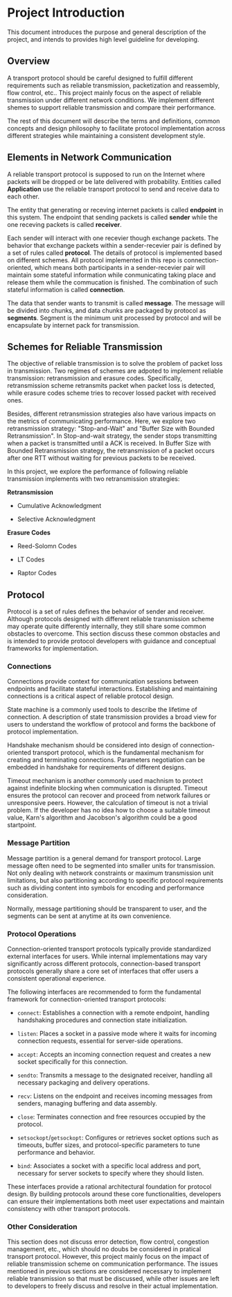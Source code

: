 # Project Introduction

This document introduces the purpose and general description of the project, and intends to provides high level guideline for developing.

## Overview

A transport protocol should be careful designed to fulfill different requirements such as reliable transmission, packetization and reassembly, flow control, etc.. This project mainly focus on the aspect of reliable transmission under different network conditions. We implement different shemes to support reliable transmission and compare their performance.

The rest of this document will describe the terms and definitions, common concepts and design philosophy to facilitate protocol implementation across different strategies while maintaining a consistent development style.

## Elements in Network Communication

A reliable transport protocol is supposed to run on the Internet where packets will be dropped or be late delivered with probability. Entities called **Application** use the reliable transport protocol to send and receive data to each other.

The entity that generating or receving internet packets is called **endpoint** in this system. The endpoint that sending packets is called **sender** while the one receving packets is called **receiver**.

Each sender will interact with one recevier though exchange packets. The behavior that exchange packets within a sender-recevier pair is defined by a set of rules called **protocol**. The details of protocol is implemented based on different schemes. All protocol implemented in this repo is connection-oriented, which means both participants in a sender-recevier pair will maintain some stateful information while conmunicating taking place and release them while the commucation is finished. The combination of such stateful information is called **connection**.

The data that sender wants to transmit is called **message**. The message will be divided into chunks, and data chunks are packaged by protocol as **segments**. Segment is the minimum unit processed by protocol and will be encapsulate by internet pack for transmission.

## Schemes for Reliable Transmission

The objective of reliable transmission is to solve the problem of packet loss in transmission. Two regimes of schemes are adpoted to implement reliable transmission: retransmission and erasure codes. Specifically, retransmission scheme retransmits packet when packet loss is detected, while erasure codes scheme tries to recover lossed packet with received ones.

<!-- Note that even use a erasure code scheme, retransmission will also occur when receiver is not able to recover the loss packets with inadequate receive packets. -->

Besides, different retransmission strategies also have various impacts on the metrics of communicating performance. Here, we explore two retransmission strategy: "Stop-and-Wait" and "Buffer Size with Bounded Retransmission". In Stop-and-wait strategy, the sender stops transmitting when a packet is transmitted until a ACK is received. In Buffer Size with Bounded Retransmission strategy, the retransmission of a packet occurs after one RTT without waiting for previous packets to be received.

In this project, we explore the performance of following reliable transmission implements with two retransmission strategies:

**Retransmission**

- Cumulative Acknowledgment

- Selective Acknowledgment

**Erasure Codes**

- Reed-Solomn Codes

- LT Codes

- Raptor Codes

## Protocol

Protocol is a set of rules defines the behavior of sender and receiver. Although protocols designed with different reliable transmission scheme may operate quite differently internally, they still share some common obstacles to overcome. This section discuss these common obstacles and is intended to provide protocol developers with guidance and conceptual frameworks for implementation.

### Connections

Connections provide context for communication sessions between endpoints and facilitate stateful interactions. Establishing and maintaining connections is a critical aspect of reliable protocol design.

State machine is a commonly used tools to describe the lifetime of connection. A description of state transmission provides a broad view for users to understand the workflow of protocol and forms the backbone of protocol implementation.

Handshake mechanism should be considered into design of connection-oriented transport protocol, which is the fundamental mechanism for creating and terminating connections. Parameters negotiation can be embedded in handshake for requirements of different designs.

Timeout mechanism is another commonly used machnism to protect against indefinite blocking when communication is disrupted. Timeout ensures the protocol can recover and proceed from network failures or unresponsive peers. However, the calculation of timeout is not a trivial problem. If the developer has no idea how to choose a suitable timeout value, Karn's algorithm and Jacobson's algorithm could be a good startpoint.

### Message Partition

Message partition is a general demand for transport protocol. Large message often need to be segmented into smaller units for transmission. Not only dealing with network constraints or maximum transmission unit limitations, but also partitioning according to specific protocol requirements such as dividing content into symbols for encoding and performance consideration.

Normally, message partitioning should be transparent to user, and the segments can be sent at anytime at its own convenience.

### Protocol Operations

Connection-oriented transport protocols typically provide standardized external interfaces for users. While internal implementations may vary significantly across different protocols, connection-based transport protocols generally share a core set of interfaces that offer users a consistent operational experience.

The following interfaces are recommended to form the fundamental framework for connection-oriented transport protocols:

- `connect`: Establishes a connection with a remote endpoint, handling handshaking procedures and connection state initialization.

<!-- This is typically the first operation before data transfer can begin. -->

- `listen`: Places a socket in a passive mode where it waits for incoming connection requests, essential for server-side operations.

- `accept`: Accepts an incoming connection request and creates a new socket specifically for this connection.

- `sendto`: Transmits a message to the designated receiver, handling all necessary packaging and delivery operations.

- `recv`: Listens on the endpoint and receives incoming messages from senders, managing buffering and data assembly.

- `close`: Terminates connection and free resources occupied by the protocol.

- `setsockopt`/`getsockopt`: Configures or retrieves socket options such as timeouts, buffer sizes, and protocol-specific parameters to tune performance and behavior.

- `bind`: Associates a socket with a specific local address and port, necessary for server sockets to specify where they should listen.

These interfaces provide a rational architectural foundation for protocol design. By building protocols around these core functionalities, developers can ensure their implementations both meet user expectations and maintain consistency with other transport protocols.

### Other Consideration

This section does not discuss error detection, flow control, congestion management, etc., which should no doubs be considered in pratical transport protocol. However, this project mainly focus on the impact of reliable transmission scheme on communication performance. The issues mentioned in previous sections are considered necessary to implement reliable transmission so that must be discussed, while other issues are left to developers to freely discuss and resolve in their actual implementation.
